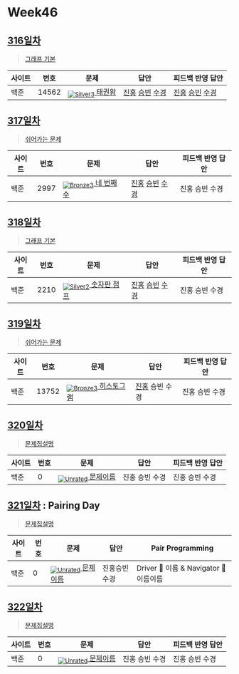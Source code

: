 <!-- tier 리스트 S -->
[Unrated]: https://user-images.githubusercontent.com/33937365/126247607-85783912-c11a-4d50-ac36-8cc7dcb75cd2.png
[NotRated]: https://user-images.githubusercontent.com/33937365/135189055-c3508249-b361-4948-8c36-a74b690cd346.png
[Bronze5]: https://user-images.githubusercontent.com/33937365/126247611-e362d727-17a4-4737-a232-5827e185ab7c.png
[Bronze4]: https://user-images.githubusercontent.com/33937365/126247612-89cbc675-e1d4-43a2-950b-1cb014dca697.png
[Bronze3]: https://user-images.githubusercontent.com/33937365/126247613-b8408610-7bc4-40f8-804f-a30a45ddbb68.png
[Bronze2]: https://user-images.githubusercontent.com/33937365/126247614-d85dc6ff-a520-4c00-82bd-eb593b156bd8.png
[Bronze1]: https://user-images.githubusercontent.com/33937365/126247616-04b2ab30-9891-4b7b-8cb4-38e99b97e834.png
[Silver5]: https://user-images.githubusercontent.com/33937365/126247618-38c5c905-672b-4d75-808e-8a7d45ea577d.png
[Silver4]: https://user-images.githubusercontent.com/33937365/126247620-ba2d1b96-b0aa-4b88-80c5-71569c69bbc3.png
[Silver3]: https://user-images.githubusercontent.com/33937365/126247621-1b55b7f4-3a79-4348-8a63-f00c1813853e.png
[Silver2]: https://user-images.githubusercontent.com/33937365/126247622-a83b30a9-6618-4593-b775-6f6730afd3f6.png
[Silver1]: https://user-images.githubusercontent.com/33937365/126247625-8d82f8ab-6f95-4ef8-a243-be31f548596e.png
[Gold5]: https://user-images.githubusercontent.com/33937365/126247627-2979d4d5-915a-4c4e-adb7-c171f9bafe28.png
[Gold4]: https://user-images.githubusercontent.com/33937365/126247629-b24e1e24-4579-450f-bc3c-f166361091dd.png
<!-- tier 리스트 E -->

# Week46

## [316일차](Day316)

> [그래프 기본](https://www.acmicpc.net/group/workbook/view/9797/38831)

| 사이트 | 번호 | 문제                 | 답안                | 피드백 반영 답안    |
| ------ | ---- | -------------------- | ------------------- | ------------------- |
| 백준   | 14562    | [<sub>![Silver3]</sub> 태권왕](https://www.acmicpc.net/problem/14562) | [진홍](Day316/boj14562_kjh.java) [승빈](Day316/boj14562_wsb.java) [수경](Day316/boj14562_hsk.js) | [진홍](Day316/boj14562_kjh.java) [승빈](Day316/boj14562_wsb.java) [수경](Day316/boj14562_hsk.js) |

## [317일차](Day317)

> [쉬어가는 문제](https://www.acmicpc.net/group/workbook/view/9797/38854)

| 사이트 | 번호 | 문제                 | 답안                | 피드백 반영 답안    |
| ------ | ---- | -------------------- | ------------------- | ------------------- |
| 백준   | 2997 | [<sub>![Bronze3]</sub> 네 번째 수](https://www.acmicpc.net/problem/2997) | [진홍](Day317/boj2997_kjh.py) [승빈](Day317/boj2997_wsb.java) [수경](Day317/boj2997_hsk.js) | 진홍 승빈 수경 |

## [318일차](Day318)

> [그래프 기본](https://www.acmicpc.net/group/workbook/view/9797/38884)

| 사이트 | 번호 | 문제                 | 답안                | 피드백 반영 답안    |
| ------ | ---- | -------------------- | ------------------- | ------------------- |
| 백준   | 2210 | [<sub>![Silver2]</sub> 숫자판 점프](https://www.acmicpc.net/problem/2210) | [진홍](Day318/boj2210_kjh.java) [승빈](Day318/boj2210_wsb.java) [수경](Day318/boj2210_hsk.js) | 진홍 승빈 수경 |

## [319일차](Day319)

> [쉬어가는 문제](https://www.acmicpc.net/group/workbook/view/9797/38885)

| 사이트 | 번호 | 문제                 | 답안                | 피드백 반영 답안    |
| ------ | ---- | -------------------- | ------------------- | ------------------- |
| 백준   | 13752    | [<sub>![Bronze3]</sub> 히스토그램](https://www.acmicpc.net/problem/13752) | [진홍](Day319/boj13752_kjh.py) 승빈 수경 | 진홍 승빈 수경 |

## [320일차](Day320)

> [문제집설명](문제집링크)

| 사이트 | 번호 | 문제                 | 답안                | 피드백 반영 답안    |
| ------ | ---- | -------------------- | ------------------- | ------------------- |
| 백준   | 0    | [<sub>![Unrated]</sub> 문제이름](문제링크) | 진홍 승빈 수경 | 진홍 승빈 수경 |

## [321일차](Day321) : Pairing Day

> [문제집설명](문제집링크)

| 사이트 | 번호 | 문제                 | 답안                | Pair Programming    |
| ------ | ---- | -------------------- | ------------------- | ------------------- |
| 백준   | 0    | [<sub>![Unrated]</sub> 문제이름](문제링크) | 진홍승빈수경 | Driver 🚗 이름 & Navigator 🧭 이름이름 |

## [322일차](Day3222)

> [문제집설명](문제집링크)

| 사이트 | 번호 | 문제                 | 답안                | 피드백 반영 답안    |
| ------ | ---- | -------------------- | ------------------- | ------------------- |
| 백준   | 0    | [<sub>![Unrated]</sub> 문제이름](문제링크) | 진홍 승빈 수경 | 진홍 승빈 수경 |
